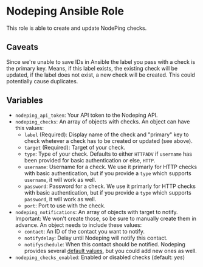 # Nodeping Ansible Role

This role is able to create and update NodePing checks.

## Caveats

Since we're unable to save IDs in Ansible the label you pass with a check is the primary key. Means, if this label exists, the existing check will be updated, if the label does not exist, a new check will be created. This could potentially cause duplicates.

## Variables

* `nodeping_api_token`: Your API token to the Nodeping API.
* `nodeping_checks`: An array of objects with checks. An object can have this values:
  * `label` (Required): Display name of the check and "primary" key to check whetever a check has to be created or updated (see above).
  * `target` (Required): Target of your check.
  * `type`: Type of your check. Defaults to either `HTTPADV` if `username` has been provided for basic authentication or else, `HTTP`.
  * `username`: Username for a check. We use it primarly for HTTP checks with basic authentication, but if you provide a `type` which supports `username`, it will work as well.
  * `password`: Password for a check. We use it primarly for HTTP checks with basic authentication, but if you provide a `type` which supports `password`, it will work as well.
  * `port`: Port to use with the check.
* `nodeping_notifications`: An array of objects with target to notify. Important: We won't create those, so be sure to manually create them in advance. An object needs to include these values:
  * `contact`: An ID of the contact you want to notify.
  * `notifydelay`: Delay until Nodeping will notify this contact.
  * `notifyschedule`: When this contact should be notified. Nodeping provides several [default values](https://nodeping.com/nodepingnotifications.html#scheduling), but you could add new ones as well.
* `nodeping_checks_enabled`: Enabled or disabled checks (default: *yes*)